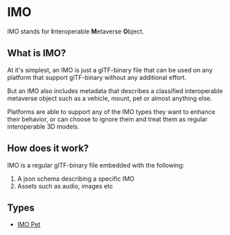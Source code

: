 # IMO

IMO stands for **I**nteroperable **M**etaverse **O**bject.

## What is IMO?

At it's simplest, an IMO is just a glTF-binary file that can be used on any platform that support glTF-binary without any additional effort.

But an IMO also includes metadata that describes a classified interoperable metaverse object such as a vehicle, mount, pet or almost anything else.

Platforms are able to support any of the IMO types they want to enhance their behavior, or can choose to ignore them and treat them as regular interoperable 3D models.

## How does it work?

IMO is a regular glTF-binary file embedded with the following:

1. A json schema describing a specific IMO
1. Assets such as audio, images etc

## Types

- [IMO Pet](/packages/imo-pet/README.md)

